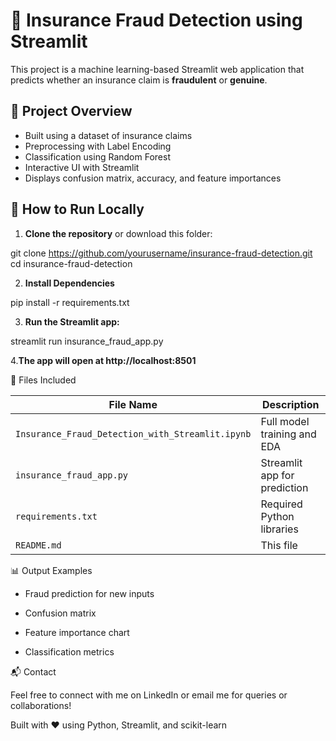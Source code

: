 # 🏥 Insurance Fraud Detection using Streamlit

This project is a machine learning-based Streamlit web application that predicts whether an insurance claim is **fraudulent** or **genuine**.

## 📌 Project Overview

- Built using a dataset of insurance claims
- Preprocessing with Label Encoding
- Classification using Random Forest
- Interactive UI with Streamlit
- Displays confusion matrix, accuracy, and feature importances

## 🚀 How to Run Locally

1. **Clone the repository** or download this folder:

git clone https://github.com/yourusername/insurance-fraud-detection.git
cd insurance-fraud-detection

2. **Install Dependencies**

pip install -r requirements.txt

3. **Run the Streamlit app:**

streamlit run insurance_fraud_app.py

4.**The app will open at http://localhost:8501**


📁 Files Included

| File Name                                        | Description                  |
| ------------------------------------------------ | ---------------------------- |
| `Insurance_Fraud_Detection_with_Streamlit.ipynb` | Full model training and EDA  |
| `insurance_fraud_app.py`                         | Streamlit app for prediction |
| `requirements.txt`                               | Required Python libraries    |
| `README.md`                                      | This file                    |


📊 Output Examples

* Fraud prediction for new inputs

* Confusion matrix

* Feature importance chart

* Classification metrics

📬 Contact

Feel free to connect with me on LinkedIn or email me for queries or collaborations!

Built with ❤️ using Python, Streamlit, and scikit-learn
